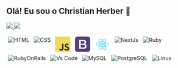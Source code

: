 ## Olá! Eu sou o Christian Herber 👋

<div>
 <a href="https://www.linkedin.com/in/christianherbersantos/">
  <img height="180em" src="https://github-readme-stats.vercel.app/api?username=ChristianHerber&show_icons=true&theme=material-palenight&include_all_commits=true&count_private=true&hide_border=true" />
  <img height="180em" src="https://github-readme-stats.vercel.app/api/top-langs/?username=ChristianHerber&layout=compact&langs_count=16&theme=material-palenight&hide_border=true" />
  </a>
</div>
  
<p></p>

<p>
<img src="https://cdn.jsdelivr.net/gh/devicons/devicon/icons/html5/html5-original.svg" alt="HTML" height="40" style="vertical-align:top; margin:4px">
<img src="https://cdn.jsdelivr.net/gh/devicons/devicon/icons/css3/css3-original.svg" alt="CSS" height="40" style="vertical-align:top; margin:4px">
<img src="https://raw.githubusercontent.com/github/explore/80688e429a7d4ef2fca1e82350fe8e3517d3494d/topics/javascript/javascript.png" alt="Javascript" height="40" style="vertical-align:top; margin:4px">
<img src="https://raw.githubusercontent.com/github/explore/80688e429a7d4ef2fca1e82350fe8e3517d3494d/topics/bootstrap/bootstrap.png" alt="Javascript" height="40" style="vertical-align:top; margin:4px">
<img src="https://raw.githubusercontent.com/github/explore/80688e429a7d4ef2fca1e82350fe8e3517d3494d/topics/react/react.png" alt="Javascript" height="40" style="vertical-align:top; margin:4px">
<img src="https://cdn.jsdelivr.net/gh/devicons/devicon/icons/nextjs/nextjs-original.svg" alt="NextJs" height="40" style="vertical-align:top; margin:4px">
<img src="https://cdn.jsdelivr.net/gh/devicons/devicon/icons/ruby/ruby-original.svg" alt="Ruby" height="40" style="vertical-align:top; margin:4px">
<img src="https://cdn.jsdelivr.net/gh/devicons/devicon/icons/rails/rails-original-wordmark.svg" alt="RubyOnRails" height="40" style="vertical-align:top; margin:4px">
<img src="https://cdn.jsdelivr.net/gh/devicons/devicon/icons/vscode/vscode-original.svg" alt="Vs Code" height="40" style="vertical-align:top; margin:4px">
<img src="https://cdn.jsdelivr.net/gh/devicons/devicon/icons/mysql/mysql-original.svg" alt="MySQL" height="40" style="vertical-align:top; margin:4px">
<img src="https://cdn.jsdelivr.net/gh/devicons/devicon/icons/postgresql/postgresql-original.svg" alt="PostgreSQL" height="40" style="vertical-align:top; margin:4px">
<img src="https://cdn.jsdelivr.net/gh/devicons/devicon/icons/linux/linux-original.svg" alt="Linux" height="40" style="vertical-align:top; margin:4px">
</p>

